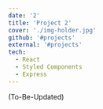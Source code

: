 ```yaml
---
date: '2'
title: 'Project 2'
cover: './img-holder.jpg'
github: '#projects'
external: '#projects'
tech:
  - React
  - Styled Components
  - Express
---
```


(To-Be-Updated)
